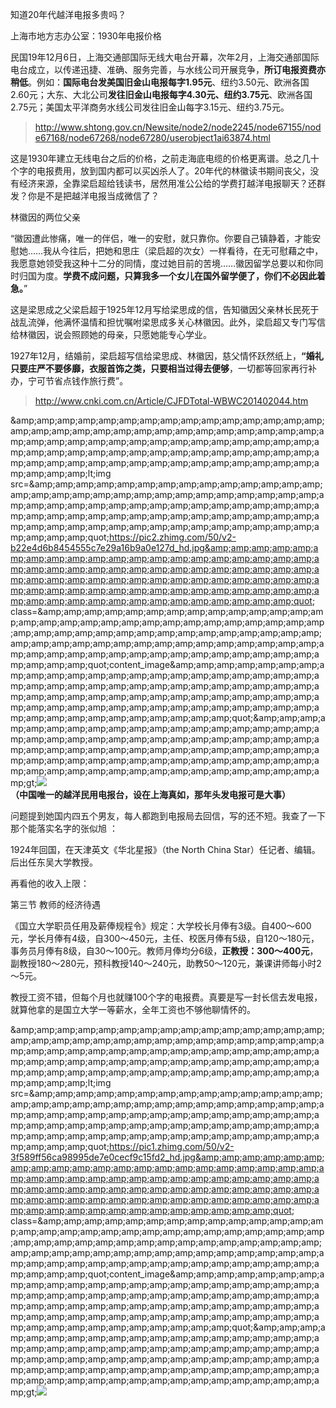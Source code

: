 知道20年代越洋电报多贵吗？

上海市地方志办公室：1930年电报价格

民国19年12月6日，上海交通部国际无线大电台开幕，次年2月，上海交通部国际电台成立，以传递迅捷、准确、服务完善，与水线公司开展竞争，**所订电报资费亦稍低**。例如：**国际电台发美国旧金山电报每字1.95元**、纽约3.50元、欧洲各国2.60元；大东、大北公司**发往旧金山电报每字4.30元、纽约3.75元**、欧洲各国2.75元；美国太平洋商务水线公司发往旧金山每字3.15元、纽约3.75元。

> http://www.shtong.gov.cn/Newsite/node2/node2245/node67155/node67168/node67268/node67280/userobject1ai63874.html

这是1930年建立无线电台之后的价格，之前走海底电缆的价格更离谱。总之几十个字的电报费用，放到国内都可以买凶杀人了。20年代的林徽读书期间丧父，没有经济来源，全靠梁启超给钱读书，居然用准公公给的学费打越洋电报聊天？还群发？你是不是把越洋电报当成微信了？

林徽因的两位父亲

“徽因遭此惨痛，唯一的伴侣，唯一的安慰，就只靠你。你要自己镇静着，才能安慰她……我从今往后，把她和思庄（梁启超的次女）一样看待，在无可慰藉之中，我愿意她领受我这种十二分的同情，度过她目前的苦境……徽因留学总要以和你同时归国为度。**学费不成问题，只算我多一个女儿在国外留学便了，你们不必因此着急。**” 

这是梁思成之父梁启超于1925年12月写给梁思成的信，告知徽因父亲林长民死于战乱流弹，他满怀温情和担忧嘱咐梁思成多关心林徽因。此外，梁启超又专门写信给林徽因，说会照顾她的母亲，只愿她能专心学业。 

1927年12月，结婚前，梁启超写信给梁思成、林徽因，慈父情怀跃然纸上，**“婚礼只要庄严不要侈靡，衣服首饰之类，只要相当过得去便够**，一切都等回家再行补办，宁可节省点钱作旅行费”。

> http://www.cnki.com.cn/Article/CJFDTotal-WBWC201402044.htm

&amp;amp;amp;amp;amp;amp;amp;amp;amp;amp;amp;amp;amp;amp;amp;amp;amp;amp;amp;amp;amp;amp;amp;amp;amp;amp;amp;amp;amp;amp;amp;amp;amp;amp;amp;amp;amp;amp;amp;amp;amp;amp;amp;amp;amp;amp;amp;amp;amp;amp;amp;amp;amp;amp;amp;amp;amp;amp;amp;amp;amp;amp;amp;amp;amp;amp;amp;amp;amp;amp;amp;amp;amp;amp;amp;amp;amp;amp;amp;amp;lt;img src=&amp;amp;amp;amp;amp;amp;amp;amp;amp;amp;amp;amp;amp;amp;amp;amp;amp;amp;amp;amp;amp;amp;amp;amp;amp;amp;amp;amp;amp;amp;amp;amp;amp;amp;amp;amp;amp;amp;amp;amp;amp;amp;amp;amp;amp;amp;amp;amp;amp;amp;amp;amp;amp;amp;amp;amp;amp;amp;amp;amp;amp;amp;amp;amp;amp;amp;amp;amp;amp;amp;amp;amp;amp;amp;amp;amp;amp;amp;amp;quot;https://pic2.zhimg.com/50/v2-b22e4d6b8454555c7e29a16b9a0e127d_hd.jpg&amp;amp;amp;amp;amp;amp;amp;amp;amp;amp;amp;amp;amp;amp;amp;amp;amp;amp;amp;amp;amp;amp;amp;amp;amp;amp;amp;amp;amp;amp;amp;amp;amp;amp;amp;amp;amp;amp;amp;amp;amp;amp;amp;amp;amp;amp;amp;amp;amp;amp;amp;amp;amp;amp;amp;amp;amp;amp;amp;amp;amp;amp;amp;amp;amp;amp;amp;amp;amp;amp;amp;amp;amp;amp;amp;amp;amp;amp;amp;quot; class=&amp;amp;amp;amp;amp;amp;amp;amp;amp;amp;amp;amp;amp;amp;amp;amp;amp;amp;amp;amp;amp;amp;amp;amp;amp;amp;amp;amp;amp;amp;amp;amp;amp;amp;amp;amp;amp;amp;amp;amp;amp;amp;amp;amp;amp;amp;amp;amp;amp;amp;amp;amp;amp;amp;amp;amp;amp;amp;amp;amp;amp;amp;amp;amp;amp;amp;amp;amp;amp;amp;amp;amp;amp;amp;amp;amp;amp;amp;amp;quot;content_image&amp;amp;amp;amp;amp;amp;amp;amp;amp;amp;amp;amp;amp;amp;amp;amp;amp;amp;amp;amp;amp;amp;amp;amp;amp;amp;amp;amp;amp;amp;amp;amp;amp;amp;amp;amp;amp;amp;amp;amp;amp;amp;amp;amp;amp;amp;amp;amp;amp;amp;amp;amp;amp;amp;amp;amp;amp;amp;amp;amp;amp;amp;amp;amp;amp;amp;amp;amp;amp;amp;amp;amp;amp;amp;amp;amp;amp;amp;amp;quot;&amp;amp;amp;amp;amp;amp;amp;amp;amp;amp;amp;amp;amp;amp;amp;amp;amp;amp;amp;amp;amp;amp;amp;amp;amp;amp;amp;amp;amp;amp;amp;amp;amp;amp;amp;amp;amp;amp;amp;amp;amp;amp;amp;amp;amp;amp;amp;amp;amp;amp;amp;amp;amp;amp;amp;amp;amp;amp;amp;amp;amp;amp;amp;amp;amp;amp;amp;amp;amp;amp;amp;amp;amp;amp;amp;amp;amp;amp;amp;amp;gt;**![](http://public.iwangpo.com/FjXvn-zErdHhTjA5IrgjC5ffH3sr.jpg?imageView2/2/w/600)**
**（中国唯一的越洋民用电报台，设在上海真如，那年头发电报可是大事）**

问题提到她国内四五个男友，每人都跑到电报局去回信，写的还不短。我查了一下那个能落实名字的张似旭 ：

1924年回国，在天津英文《华北星报》（the North China Star）任记者、编辑。后出任东吴大学教授。

再看他的收入上限：

第三节 教师的经济待遇

《国立大学职员任用及薪俸规程令》规定：大学校长月俸有3级。自400～600元，学长月俸有4级，自300～450元，主任、校医月俸有5级，自120～180元，事务员月俸有8级，自30～100元。教师月俸均分6级，**正教授：300～400元**，副教授180～280元，预科教授140～240元，助教50～120元，兼课讲师每小时2～5元。

教授工资不错，但每个月也就赚100个字的电报费。真要是写一封长信去发电报，就算他拿的是国立大学一等薪水，全年工资也不够他聊情怀的。

&amp;amp;amp;amp;amp;amp;amp;amp;amp;amp;amp;amp;amp;amp;amp;amp;amp;amp;amp;amp;amp;amp;amp;amp;amp;amp;amp;amp;amp;amp;amp;amp;amp;amp;amp;amp;amp;amp;amp;amp;amp;amp;amp;amp;amp;amp;amp;amp;amp;amp;amp;amp;amp;amp;amp;amp;amp;amp;amp;amp;amp;amp;amp;amp;amp;amp;amp;amp;amp;amp;amp;amp;amp;amp;amp;amp;amp;amp;amp;amp;lt;img src=&amp;amp;amp;amp;amp;amp;amp;amp;amp;amp;amp;amp;amp;amp;amp;amp;amp;amp;amp;amp;amp;amp;amp;amp;amp;amp;amp;amp;amp;amp;amp;amp;amp;amp;amp;amp;amp;amp;amp;amp;amp;amp;amp;amp;amp;amp;amp;amp;amp;amp;amp;amp;amp;amp;amp;amp;amp;amp;amp;amp;amp;amp;amp;amp;amp;amp;amp;amp;amp;amp;amp;amp;amp;amp;amp;amp;amp;amp;amp;quot;https://pic1.zhimg.com/50/v2-3f589ff56ca98995de7e0cecf9c15fd2_hd.jpg&amp;amp;amp;amp;amp;amp;amp;amp;amp;amp;amp;amp;amp;amp;amp;amp;amp;amp;amp;amp;amp;amp;amp;amp;amp;amp;amp;amp;amp;amp;amp;amp;amp;amp;amp;amp;amp;amp;amp;amp;amp;amp;amp;amp;amp;amp;amp;amp;amp;amp;amp;amp;amp;amp;amp;amp;amp;amp;amp;amp;amp;amp;amp;amp;amp;amp;amp;amp;amp;amp;amp;amp;amp;amp;amp;amp;amp;amp;amp;quot; class=&amp;amp;amp;amp;amp;amp;amp;amp;amp;amp;amp;amp;amp;amp;amp;amp;amp;amp;amp;amp;amp;amp;amp;amp;amp;amp;amp;amp;amp;amp;amp;amp;amp;amp;amp;amp;amp;amp;amp;amp;amp;amp;amp;amp;amp;amp;amp;amp;amp;amp;amp;amp;amp;amp;amp;amp;amp;amp;amp;amp;amp;amp;amp;amp;amp;amp;amp;amp;amp;amp;amp;amp;amp;amp;amp;amp;amp;amp;amp;quot;content_image&amp;amp;amp;amp;amp;amp;amp;amp;amp;amp;amp;amp;amp;amp;amp;amp;amp;amp;amp;amp;amp;amp;amp;amp;amp;amp;amp;amp;amp;amp;amp;amp;amp;amp;amp;amp;amp;amp;amp;amp;amp;amp;amp;amp;amp;amp;amp;amp;amp;amp;amp;amp;amp;amp;amp;amp;amp;amp;amp;amp;amp;amp;amp;amp;amp;amp;amp;amp;amp;amp;amp;amp;amp;amp;amp;amp;amp;amp;amp;quot;&amp;amp;amp;amp;amp;amp;amp;amp;amp;amp;amp;amp;amp;amp;amp;amp;amp;amp;amp;amp;amp;amp;amp;amp;amp;amp;amp;amp;amp;amp;amp;amp;amp;amp;amp;amp;amp;amp;amp;amp;amp;amp;amp;amp;amp;amp;amp;amp;amp;amp;amp;amp;amp;amp;amp;amp;amp;amp;amp;amp;amp;amp;amp;amp;amp;amp;amp;amp;amp;amp;amp;amp;amp;amp;amp;amp;amp;amp;amp;amp;gt;![](http://public.iwangpo.com/Fp_cvnSjI_t6rGq38NmtlcO8HqaF.jpg?imageView2/2/w/600)